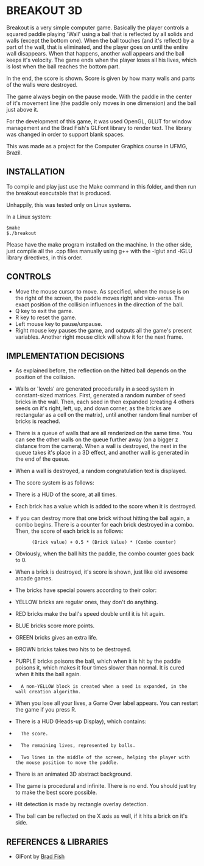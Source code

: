 BREAKOUT 3D
=============

Breakout is a very simple computer game. Basically the player controls a squared paddle playing 'Wall' using a ball that is reflected by all solids and walls (except the bottom one). When the ball touches (and it's reflect) by a part of the wall, that is eliminated, and the player goes on until the entire wall disappears. When that happens, another wall appears and the ball keeps it's velocity. The game ends when the player loses all his lives, which is lost when the ball reaches the bottom part.

In the end, the score is shown. Score is given by how many walls and parts of the walls were destroyed.

The game always begin on the pause mode. With the paddle in the center of it's movement line (the paddle only moves in one dimension) and the ball just above it.

For the development of this game, it was used OpenGL, GLUT for window management and the Brad Fish's GLFont library to render text. The library was changed in order to support blank spaces.

This was made as a project for the Computer Graphics course in UFMG, Brazil.

INSTALLATION
--------

To compile and play just use the Make command in this folder, and then run the breakout executable that is produced.

Unhappily, this was tested only on Linux systems. 

In a Linux system:

	$make
	$./breakout

Please have the make program installed on the machine. In the other side, just compile all the .cpp files manually using g++ with the -lglut and -lGLU library directives, in this order.

CONTROLS
--------

* Move the mouse cursor to move. As specified, when the mouse is on the right of the screen, the paddle moves right and vice-versa. The exact position of the collision influences in the direction of the ball.
* Q key to exit the game.
* R key to reset the game.
* Left mouse key to pause/unpause.
* Right mouse key pauses the game, and outputs all the game's present variables. Another right mouse click will show it for the next frame.

IMPLEMENTATION DECISIONS
--------

* As explained before, the reflection on the hitted ball depends on the position of the collision.
* Walls or 'levels' are generated procedurally in a seed system in constant-sized matrices. First, generated a random number of seed bricks in the wall. Then, each seed in then expanded (creating 4 others seeds on it's right, left, up, and down corner, as the bricks are rectangular as a cell on the matrix), until another random final number of bricks is reached.
* There is a queue of walls that are all renderized on the same time. You can see the other walls on the queue further away (on a bigger z distance from the camera). When a wall is destroyed, the next in the queue takes it's place in a 3D effect, and another wall is generated in the end of the queue.
* When a wall is destroyed, a random congratulation text is displayed.
* The score system is as follows:
* There is a HUD of the score, at all times.
* Each brick has a value which is added to the score when it is destroyed.
* If you can destroy more that one brick without hitting the ball again, a combo begins. There is a counter for each brick destroyed in a combo. Then, the score of each brick is as follows:
			
			(Brick value) + 0.5 * (Brick Value) * (Combo counter)
			
* Obviously, when the ball hits the paddle, the combo counter goes back to 0.
* When a brick is destroyed, it's score is shown, just like old awesome arcade games.
* The bricks have special powers according to their color:
*   YELLOW bricks are regular ones, they don't do anything.
*   RED bricks make the ball's speed double until it is hit again.
*   BLUE bricks score more points.
*   GREEN bricks gives an extra life.
*   BROWN bricks takes two hits to be destroyed.
*   PURPLE bricks poisons the ball, which when it is hit by the paddle poisons it, which makes it four times slower than normal. It is cured when it hits the ball again.
*       A non-YELLOW block is created when a seed is expanded, in the wall creation algorithm.
*   When you lose all your lives, a Game Over label appears. You can restart the game if you press R.
*   There is a HUD (Heads-up Display), which contains:
*       The score.
*       The remaining lives, represented by balls.
*       Two lines in the middle of the screen, helping the player with the mouse position to move the paddle.
*   There is an animated 3D abstract background.
*   The game is procedural and infinite. There is no end. You should just try to make the best score possible.
*   Hit detection is made by rectangle overlay detection.
*   The ball can be reflected on the X axis as well, if it hits a brick on it's side.

REFERENCES & LIBRARIES
------

- GlFont by [Brad Fish](mailto:brad.fish@gmail.com)
